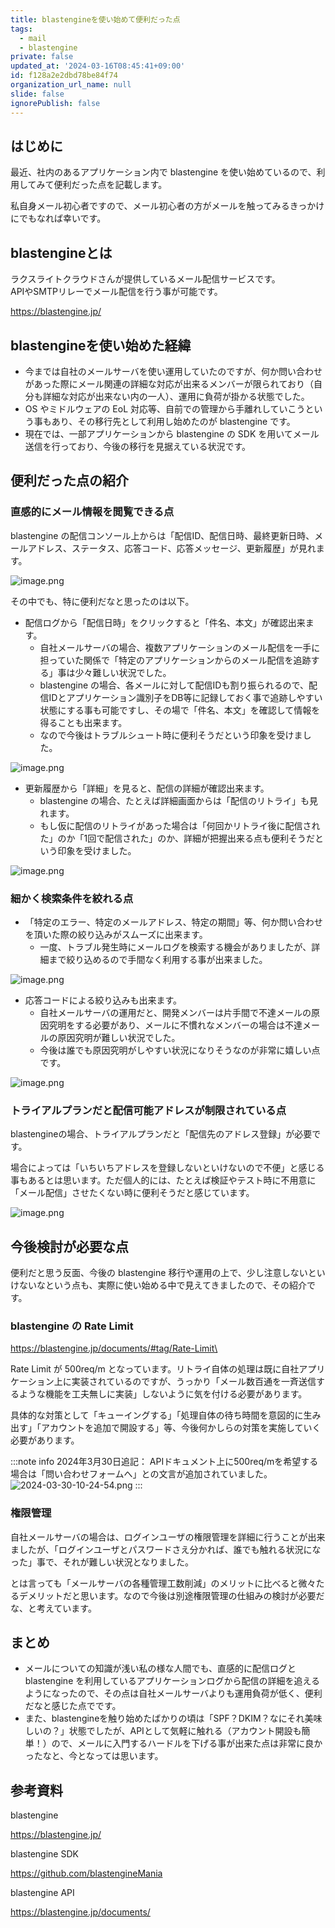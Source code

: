 ```yaml
---
title: blastengineを使い始めて便利だった点
tags:
  - mail
  - blastengine
private: false
updated_at: '2024-03-16T08:45:41+09:00'
id: f128a2e2dbd78be84f74
organization_url_name: null
slide: false
ignorePublish: false
---
```

## はじめに

最近、社内のあるアプリケーション内で blastengine を使い始めているので、利用してみて便利だった点を記載します。

私自身メール初心者ですので、メール初心者の方がメールを触ってみるきっかけにでもなれば幸いです。

## blastengineとは

ラクスライトクラウドさんが提供しているメール配信サービスです。  
APIやSMTPリレーでメール配信を行う事が可能です。

https://blastengine.jp/

## blastengineを使い始めた経緯

- 今までは自社のメールサーバを使い運用していたのですが、何か問い合わせがあった際にメール関連の詳細な対応が出来るメンバーが限られており（自分も詳細な対応が出来ない内の一人）、運用に負荷が掛かる状態でした。
- OS やミドルウェアの EoL 対応等、自前での管理から手離れしていこうという事もあり、その移行先として利用し始めたのが blastengine です。
- 現在では、一部アプリケーションから blastengine の SDK を用いてメール送信を行っており、今後の移行を見据えている状況です。

## 便利だった点の紹介

### 直感的にメール情報を閲覧できる点

blastengine の配信コンソール上からは「配信ID、配信日時、最終更新日時、メールアドレス、ステータス、応答コード、応答メッセージ、更新履歴」が見れます。  

![image.png](https://qiita-image-store.s3.ap-northeast-1.amazonaws.com/0/411902/1425a174-e4b1-50ad-cdae-0303032b5ac8.png)

その中でも、特に便利だなと思ったのは以下。

- 配信ログから「配信日時」をクリックすると「件名、本文」が確認出来ます。
  - 自社メールサーバの場合、複数アプリケーションのメール配信を一手に担っていた関係で「特定のアプリケーションからのメール配信を追跡する」事は少々難しい状況でした。
  - blastengine の場合、各メールに対して配信IDも割り振られるので、配信IDとアプリケーション識別子をDB等に記録しておく事で追跡しやすい状態にする事も可能ですし、その場で「件名、本文」を確認して情報を得ることも出来ます。
  - なので今後はトラブルシュート時に便利そうだという印象を受けました。

![image.png](https://qiita-image-store.s3.ap-northeast-1.amazonaws.com/0/411902/146909a9-305d-b542-3a26-7b7dc2560c4c.png)

- 更新履歴から「詳細」を見ると、配信の詳細が確認出来ます。
  - blastengine の場合、たとえば詳細画面からは「配信のリトライ」も見れます。
  - もし仮に配信のリトライがあった場合は「何回かリトライ後に配信された」のか「1回で配信された」のか、詳細が把握出来る点も便利そうだという印象を受けました。

![image.png](https://qiita-image-store.s3.ap-northeast-1.amazonaws.com/0/411902/a6960ab0-088d-2dd8-0d1e-91c89a171e37.png)

### 細かく検索条件を絞れる点

- 「特定のエラー、特定のメールアドレス、特定の期間」等、何か問い合わせを頂いた際の絞り込みがスムーズに出来ます。
  - 一度、トラブル発生時にメールログを検索する機会がありましたが、詳細まで絞り込めるので手間なく利用する事が出来ました。

![image.png](https://qiita-image-store.s3.ap-northeast-1.amazonaws.com/0/411902/853dc0e9-cf09-3919-67db-2b32f2900bba.png)

- 応答コードによる絞り込みも出来ます。
  - 自社メールサーバの運用だと、開発メンバーは片手間で不達メールの原因究明をする必要があり、メールに不慣れなメンバーの場合は不達メールの原因究明が難しい状況でした。
  - 今後は誰でも原因究明がしやすい状況になりそうなのが非常に嬉しい点です。

![image.png](https://qiita-image-store.s3.ap-northeast-1.amazonaws.com/0/411902/4c691242-0153-9299-5b5b-5990c832fb6e.png)

### トライアルプランだと配信可能アドレスが制限されている点

blastengineの場合、トライアルプランだと「配信先のアドレス登録」が必要です。

場合によっては「いちいちアドレスを登録しないといけないので不便」と感じる事もあるとは思います。ただ個人的には、たとえば検証やテスト時に不用意に「メール配信」させたくない時に便利そうだと感じています。

![image.png](https://qiita-image-store.s3.ap-northeast-1.amazonaws.com/0/411902/f8bc57bc-9d70-82f9-607b-689ab4aeb137.png)

## 今後検討が必要な点

便利だと思う反面、今後の blastengine 移行や運用の上で、少し注意しないといけないなという点も、実際に使い始める中で見えてきましたので、その紹介です。

### blastengine の Rate Limit

https://blastengine.jp/documents/#tag/Rate-Limit\

Rate Limit が 500req/m となっています。リトライ自体の処理は既に自社アプリケーション上に実装されているのですが、うっかり「メール数百通を一斉送信するような機能を工夫無しに実装」しないように気を付ける必要があります。

具体的な対策として「キューイングする」「処理自体の待ち時間を意図的に生み出す」「アカウントを追加で開設する」等、今後何かしらの対策を実施していく必要があります。

:::note info
2024年3月30日追記：
APIドキュメント上に500req/mを希望する場合は「問い合わせフォームへ」との文言が追加されていました。
![2024-03-30-10-24-54.png](https://qiita-image-store.s3.ap-northeast-1.amazonaws.com/0/411902/c682f0c8-00b5-6747-a9fe-4b8bda4573f3.png)
:::

### 権限管理

自社メールサーバの場合は、ログインユーザの権限管理を詳細に行うことが出来ましたが、「ログインユーザとパスワードさえ分かれば、誰でも触れる状況になった」事で、それが難しい状況となりました。

とは言っても「メールサーバの各種管理工数削減」のメリットに比べると微々たるデメリットだと思います。なので今後は別途権限管理の仕組みの検討が必要だな、と考えています。

## まとめ

- メールについての知識が浅い私の様な人間でも、直感的に配信ログと blastengine を利用しているアプリケーションログから配信の詳細を追えるようになったので、その点は自社メールサーバよりも運用負荷が低く、便利だなと感じた点でです。
- また、blastengineを触り始めたばかりの頃は「SPF？DKIM？なにそれ美味しいの？」状態でしたが、APIとして気軽に触れる（アカウント開設も簡単！）ので、メールに入門するハードルを下げる事が出来た点は非常に良かったなと、今となっては思います。

## 参考資料

blastengine

https://blastengine.jp/

blastengine SDK

https://github.com/blastengineMania

blastengine API

https://blastengine.jp/documents/
